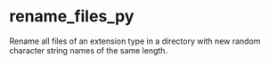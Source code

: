 # rename_files_py
Rename all files of an extension type in a directory with new random character string names of the same length.
